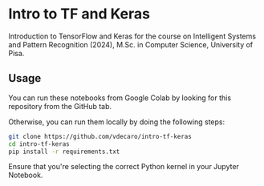 # Intro to TF and Keras
Introduction to TensorFlow and Keras for the course on Intelligent Systems and Pattern Recognition (2024), M.Sc. in Computer Science, University of Pisa.


## Usage

You can run these notebooks from Google Colab by looking for this repository from the GitHub tab.

Otherwise, you can run them locally by doing the following steps:

```bash
git clone https://github.com/vdecaro/intro-tf-keras
cd intro-tf-keras
pip install -r requirements.txt
```

Ensure that you're selecting the correct Python kernel in your Jupyter Notebook.
